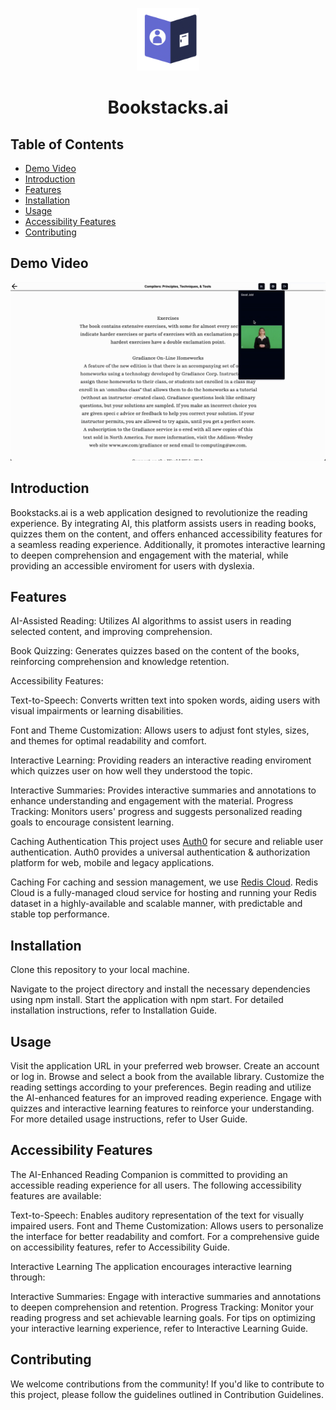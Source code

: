 <p align="center">
  <img src="frontend/public/bookstack.png" width="100" alt="bookstacks.ai logo">
</p>
<h1 align="center">Bookstacks.ai</h1>

## Table of Contents
- [Demo Video](#demo-video)
- [Introduction](#introduction)
- [Features](#features)
- [Installation](#installation)
- [Usage](#usage)
- [Accessibility Features](#accessibility-features)
- [Contributing](#contributing)

## Demo Video
<div align="center">
  <a href="https://www.youtube.com/watch?v=4MEn7zRQkTU">
    <img src="frontend/public/books/Bookstacks-demo.png" alt="Bookstacks AI Demo" width="600">
  </a>
</div>



## Introduction
Bookstacks.ai is a web application designed to revolutionize the reading experience. By integrating AI, this platform assists users in reading books, quizzes them on the content, and offers enhanced accessibility features for a seamless reading experience. Additionally, it promotes interactive learning to deepen comprehension and engagement with the material, while providing an accessible enviroment for users with dyslexia.

## Features
AI-Assisted Reading: Utilizes AI algorithms to assist users in reading selected content, and improving comprehension.

Book Quizzing: Generates quizzes based on the content of the books, reinforcing comprehension and knowledge retention.

Accessibility Features:

Text-to-Speech: Converts written text into spoken words, aiding users with visual impairments or learning disabilities.

Font and Theme Customization: Allows users to adjust font styles, sizes, and themes for optimal readability and comfort.

Interactive Learning: Providing readers an interactive reading enviroment which quizzes user on how well they understood the topic.

Interactive Summaries: Provides interactive summaries and annotations to enhance understanding and engagement with the material.
Progress Tracking: Monitors users' progress and suggests personalized reading goals to encourage consistent learning.

Caching
Authentication
This project uses [Auth0](https://auth0.com/) for secure and reliable user authentication. Auth0 provides a universal authentication & authorization platform for web, mobile and legacy applications.

Caching
For caching and session management, we use [Redis Cloud](https://redislabs.com/redis-enterprise-cloud/overview/). Redis Cloud is a fully-managed cloud service for hosting and running your Redis dataset in a highly-available and scalable manner, with predictable and stable top performance.

## Installation
Clone this repository to your local machine.

Navigate to the project directory and install the necessary dependencies using npm install.
Start the application with npm start.
For detailed installation instructions, refer to Installation Guide.

## Usage
Visit the application URL in your preferred web browser.
Create an account or log in.
Browse and select a book from the available library.
Customize the reading settings according to your preferences.
Begin reading and utilize the AI-enhanced features for an improved reading experience.
Engage with quizzes and interactive learning features to reinforce your understanding.
For more detailed usage instructions, refer to User Guide.

## Accessibility Features
The AI-Enhanced Reading Companion is committed to providing an accessible reading experience for all users. The following accessibility features are available:

Text-to-Speech: Enables auditory representation of the text for visually impaired users.
Font and Theme Customization: Allows users to personalize the interface for better readability and comfort.
For a comprehensive guide on accessibility features, refer to Accessibility Guide.

Interactive Learning
The application encourages interactive learning through:

Interactive Summaries: Engage with interactive summaries and annotations to deepen comprehension and retention.
Progress Tracking: Monitor your reading progress and set achievable learning goals.
For tips on optimizing your interactive learning experience, refer to Interactive Learning Guide.

## Contributing
We welcome contributions from the community! If you'd like to contribute to this project, please follow the guidelines outlined in Contribution Guidelines.
